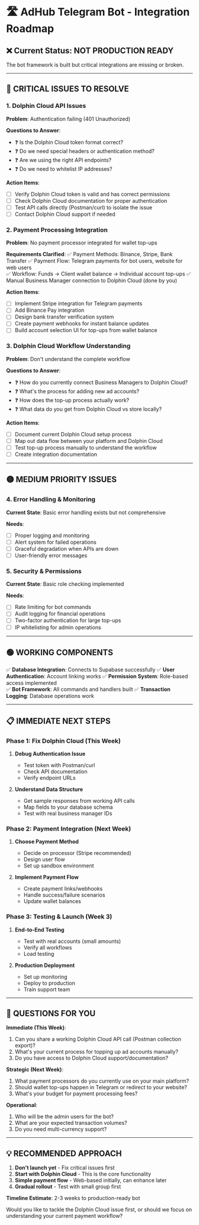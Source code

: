 # 🛣️ AdHub Telegram Bot - Integration Roadmap

## ❌ **Current Status: NOT PRODUCTION READY**

The bot framework is built but critical integrations are missing or broken.

---

## 🔴 **CRITICAL ISSUES TO RESOLVE**

### 1. **Dolphin Cloud API Issues**

**Problem**: Authentication failing (401 Unauthorized)

**Questions to Answer**:
- ❓ Is the Dolphin Cloud token format correct?
- ❓ Do we need special headers or authentication method?
- ❓ Are we using the right API endpoints?
- ❓ Do we need to whitelist IP addresses?

**Action Items**:
- [ ] Verify Dolphin Cloud token is valid and has correct permissions
- [ ] Check Dolphin Cloud documentation for proper authentication
- [ ] Test API calls directly (Postman/curl) to isolate the issue
- [ ] Contact Dolphin Cloud support if needed

### 2. **Payment Processing Integration**

**Problem**: No payment processor integrated for wallet top-ups

**Requirements Clarified**:
✅ Payment Methods: Binance, Stripe, Bank Transfer
✅ Payment Flow: Telegram payments for bot users, website for web users  
✅ Workflow: Funds → Client wallet balance → Individual account top-ups
✅ Manual Business Manager connection to Dolphin Cloud (done by you)

**Action Items**:
- [ ] Implement Stripe integration for Telegram payments
- [ ] Add Binance Pay integration 
- [ ] Design bank transfer verification system
- [ ] Create payment webhooks for instant balance updates
- [ ] Build account selection UI for top-ups from wallet balance

### 3. **Dolphin Cloud Workflow Understanding**

**Problem**: Don't understand the complete workflow

**Questions to Answer**:
- ❓ How do you currently connect Business Managers to Dolphin Cloud?
- ❓ What's the process for adding new ad accounts?
- ❓ How does the top-up process actually work?
- ❓ What data do you get from Dolphin Cloud vs store locally?

**Action Items**:
- [ ] Document current Dolphin Cloud setup process
- [ ] Map out data flow between your platform and Dolphin Cloud
- [ ] Test top-up process manually to understand the workflow
- [ ] Create integration documentation

---

## 🟡 **MEDIUM PRIORITY ISSUES**

### 4. **Error Handling & Monitoring**

**Current State**: Basic error handling exists but not comprehensive

**Needs**:
- [ ] Proper logging and monitoring
- [ ] Alert system for failed operations
- [ ] Graceful degradation when APIs are down
- [ ] User-friendly error messages

### 5. **Security & Permissions**

**Current State**: Basic role checking implemented

**Needs**:
- [ ] Rate limiting for bot commands
- [ ] Audit logging for financial operations
- [ ] Two-factor authentication for large top-ups
- [ ] IP whitelisting for admin operations

---

## 🟢 **WORKING COMPONENTS**

✅ **Database Integration**: Connects to Supabase successfully
✅ **User Authentication**: Account linking works
✅ **Permission System**: Role-based access implemented  
✅ **Bot Framework**: All commands and handlers built
✅ **Transaction Logging**: Database operations work

---

## 📋 **IMMEDIATE NEXT STEPS**

### **Phase 1: Fix Dolphin Cloud (This Week)**
1. **Debug Authentication Issue**
   - Test token with Postman/curl
   - Check API documentation
   - Verify endpoint URLs

2. **Understand Data Structure**
   - Get sample responses from working API calls
   - Map fields to your database schema
   - Test with real business manager IDs

### **Phase 2: Payment Integration (Next Week)**
1. **Choose Payment Method**
   - Decide on processor (Stripe recommended)
   - Design user flow
   - Set up sandbox environment

2. **Implement Payment Flow**
   - Create payment links/webhooks
   - Handle success/failure scenarios
   - Update wallet balances

### **Phase 3: Testing & Launch (Week 3)**
1. **End-to-End Testing**
   - Test with real accounts (small amounts)
   - Verify all workflows
   - Load testing

2. **Production Deployment**
   - Set up monitoring
   - Deploy to production
   - Train support team

---

## 🎯 **QUESTIONS FOR YOU**

**Immediate (This Week)**:
1. Can you share a working Dolphin Cloud API call (Postman collection export)?
2. What's your current process for topping up ad accounts manually?
3. Do you have access to Dolphin Cloud support/documentation?

**Strategic (Next Week)**:
1. What payment processors do you currently use on your main platform?
2. Should wallet top-ups happen in Telegram or redirect to your website?
3. What's your budget for payment processing fees?

**Operational**:
1. Who will be the admin users for the bot?
2. What are your expected transaction volumes?
3. Do you need multi-currency support?

---

## 💡 **RECOMMENDED APPROACH**

1. **Don't launch yet** - Fix critical issues first
2. **Start with Dolphin Cloud** - This is the core functionality
3. **Simple payment flow** - Web-based initially, can enhance later
4. **Gradual rollout** - Test with small group first

**Timeline Estimate**: 2-3 weeks to production-ready bot

Would you like to tackle the Dolphin Cloud issue first, or should we focus on understanding your current payment workflow? 